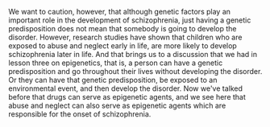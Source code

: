 We want to caution, however, that although genetic factors play an important
role in the development of schizophrenia, just having a genetic predisposition
does not mean that somebody is going to develop the disorder. However, research
studies have shown that children who are exposed to abuse and neglect early in
life, are more likely to develop schizophrenia later in life. And that brings
us to a discussion that we had in lesson three on epigenetics, that is, a
person can have a genetic predisposition and go throughout their lives without
developing the disorder. Or they can have that genetic predisposition, be
exposed to an environmental event, and then develop the disorder. Now we've
talked before that drugs can serve as epigenetic agents, and we see here that
abuse and neglect can also serve as epigenetic agents which are responsible for
the onset of schizophrenia.
